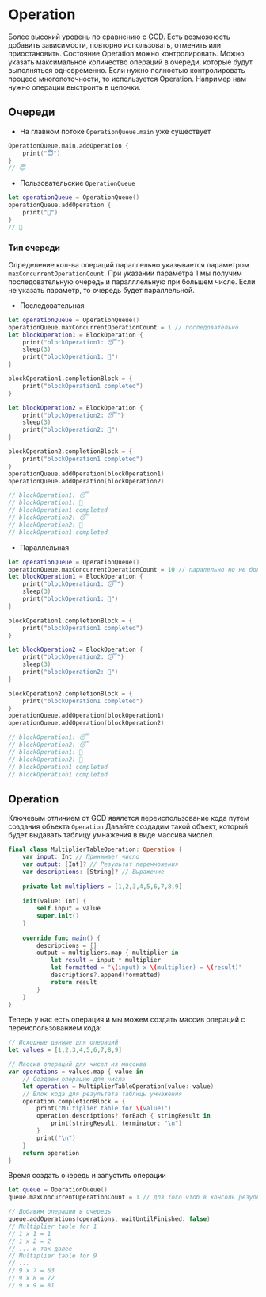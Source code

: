 # Operation
Более высокий уровень по сравнению с GCD. Есть возможность добавить зависимости, повторно использовать, отменить или приостановить. Состояние Operation можно контролировать. Можно указать максимальное количество операций в очереди, которые будут выполняться одновременно. Если нужно полностью контролировать процесс многопоточности, то используется Operation. Например нам нужно операции выстроить в цепочки.

## Очереди
 - На главном потоке `OperationQueue.main` уже существует
```swift
OperationQueue.main.addOperation {
    print("😇")
}
// 😇
```

 - Пользовательские `OperationQueue`
```swift
let operationQueue = OperationQueue()
operationQueue.addOperation {
    print("🙈")
}
// 🙈
```

### Тип очереди
Определение кол-ва операций параллельно указывается параметром `maxConcurrentOperationCount`. При указании параметра 1 мы получим последовательную очередь и паралллельную при большем числе. Если не указать параметр, то очередь будет параллельной.
- Последовательная
```swift
let operationQueue = OperationQueue()
operationQueue.maxConcurrentOperationCount = 1 // последовательно
let blockOperation1 = BlockOperation {
    print("blockOperation1: 😴")
    sleep(3)
    print("blockOperation1: 🤗")
}

blockOperation1.completionBlock = {
    print("blockOperation1 completed")
}

let blockOperation2 = BlockOperation {
    print("blockOperation2: 😴")
    sleep(3)
    print("blockOperation2: 🤗")
}

blockOperation2.completionBlock = {
    print("blockOperation1 completed")
}
operationQueue.addOperation(blockOperation1)
operationQueue.addOperation(blockOperation2)

// blockOperation1: 😴
// blockOperation1: 🤗
// blockOperation1 completed
// blockOperation2: 😴
// blockOperation2: 🤗
// blockOperation1 completed
```
- Параллельная
```swift
let operationQueue = OperationQueue()
operationQueue.maxConcurrentOperationCount = 10 // паралельно но не более 10 одновременно
let blockOperation1 = BlockOperation {
    print("blockOperation1: 😴")
    sleep(3)
    print("blockOperation1: 🤗")
}

blockOperation1.completionBlock = {
    print("blockOperation1 completed")
}

let blockOperation2 = BlockOperation {
    print("blockOperation2: 😴")
    sleep(3)
    print("blockOperation2: 🤗")
}

blockOperation2.completionBlock = {
    print("blockOperation1 completed")
}
operationQueue.addOperation(blockOperation1)
operationQueue.addOperation(blockOperation2)

// blockOperation1: 😴
// blockOperation2: 😴
// blockOperation1: 🤗
// blockOperation2: 🤗
// blockOperation1 completed
// blockOperation1 completed
```

## Operation
Ключевым отличием от GCD явялется переиспользование кода путем создания объекта `Operation`
Давайте создадим такой объект, который будет выдавать таблицу умнажения в виде массива числел.
```swift
final class MultiplierTableOperation: Operation {
    var input: Int // Принимает число
    var output: [Int]? // Результат перемножения
    var descriptions: [String]? // Выражение
    
    private let multipliers = [1,2,3,4,5,6,7,8,9]
    
    init(value: Int) {
        self.input = value
        super.init()
    }
    
    override func main() {
        descriptions = []
        output = multipliers.map { multiplier in
            let result = input * multiplier
            let formatted = "\(input) x \(multiplier) = \(result)"
            descriptions?.append(formatted)
            return result
        }
    }
}
```
Теперь у нас есть операция и мы можем создать массив операций с переиспользованием кода:
```swift
// Исходные данные для операций
let values = [1,2,3,4,5,6,7,8,9]

// Массив операций для чисел из массива
var operations = values.map { value in
    // Создаем операцию для числа
    let operation = MultiplierTableOperation(value: value)
    // Блок кода для результата таблицы умнажения
    operation.completionBlock = {
        print("Multiplier table for \(value)")
        operation.descriptions?.forEach { stringResult in
            print(stringResult, terminator: "\n")
        }
        print("\n")
    }
    return operation
}
```
Время создать очередь и запустить операции
```swift
let queue = OperationQueue()
queue.maxConcurrentOperationCount = 1 // для того чтоб в консоль результаты пришли последовательно

// Добавим операции в очередь
queue.addOperations(operations, waitUntilFinished: false)
// Multiplier table for 1
// 1 x 1 = 1
// 1 x 2 = 2
// ... и так далее
// Multiplier table for 9
// ...
// 9 x 7 = 63
// 9 x 8 = 72
// 9 x 9 = 81
```
